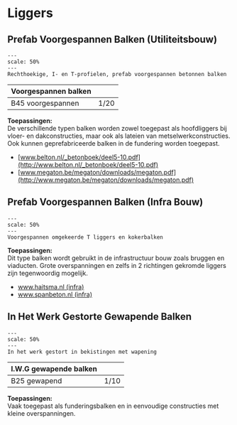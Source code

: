 # Liggers

## Prefab Voorgespannen Balken (Utiliteitsbouw)

```{figure} ImagesBeton/8.gegevens_beton_prefab_balken_utiliteitsbouw.png
---
scale: 50%
---
Rechthoekige, I- en T-profielen, prefab voorgespannen betonnen balken
```

| Voorgespannen balken |   |
|---|---|
| B45 voorgespannen | 1/20 |

**Toepassingen:**  
De verschillende typen balken worden zowel toegepast als hoofdliggers bij vloer- en dakconstructies, maar ook als lateien van metselwerkconstructies. Ook kunnen geprefabriceerde balken in de fundering worden toegepast.

- [www.belton.nl/_betonboek/deel5-10.pdf](http://www.belton.nl/_betonboek/deel5-10.pdf)  
- [www.megaton.be/megaton/downloads/megaton.pdf](http://www.megaton.be/megaton/downloads/megaton.pdf)


## Prefab Voorgespannen Balken (Infra Bouw)

```{figure} ImagesBeton/8.gegevens_beton_prefab_balken_infra.png
---
scale: 50%
---
Voorgespannen omgekeerde T liggers en kokerbalken
```

**Toepassingen:**  
Dit type balken wordt gebruikt in de infrastructuur bouw zoals bruggen en viaducten. Grote overspanningen en zelfs in 2 richtingen gekromde liggers zijn tegenwoordig mogelijk.

- [www.haitsma.nl (infra)](http://www.haitsma.nl)  
- [www.spanbeton.nl (infra)](http://www.spanbeton.nl)


## In Het Werk Gestorte Gewapende Balken

```{figure} ImagesBeton/8.gegevens_beton_in_het_werk_balk.png
---
scale: 50%
---
In het werk gestort in bekistingen met wapening
```

| I.W.G gewapende balken |   |
|---|---|
| B25 gewapend | 1/10 |

**Toepassingen:**  
Vaak toegepast als funderingsbalken en in eenvoudige constructies met kleine overspanningen.
